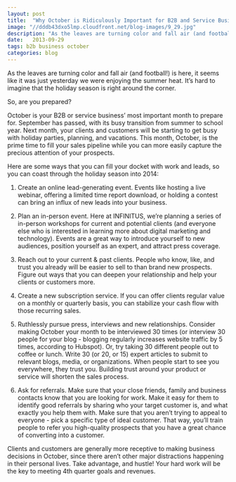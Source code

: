 ```yaml
---
layout: post
title:  "Why October is Ridiculously Important for B2B and Service Businesses"
image: "//dddb43dxo5lmp.cloudfront.net/blog-images/9_29.jpg"
description: "As the leaves are turning color and fall air (and football!) is here, it seems like it was just yesterday we were enjoying the summer heat. It’s hard to imagine that the holiday season is right around the corner."
date:   2013-09-29
tags: b2b business october
categories: blog
---
```


As the leaves are turning color and fall air (and football!) is here, it seems like it was just yesterday we were enjoying the summer heat.  It’s hard to imagine that the holiday season is right around the corner.

So, are you prepared?

October is your B2B or service business’ most important month to prepare for. September has passed, with its busy transition from summer to school year. Next month, your clients and customers will be starting to get busy with holiday parties, planning, and vacations. This month, October, is the prime time to fill your sales pipeline while you can more easily capture the precious attention of your prospects. 

Here are some ways that you can fill your docket with work and leads, so you can coast through the holiday season into 2014:

1. Create an online lead-generating event. Events like hosting a live webinar, offering a limited time report download, or holding a contest can bring an influx of new leads into your business. 

2. Plan an in-person event. Here at INFINITUS, we’re planning a series of in-person workshops for current and potential clients (and everyone else who is interested in learning more about digital marketing and technology). Events are a great way to introduce yourself to new audiences, position yourself as an expert, and attract press coverage.

3. Reach out to your current & past clients. People who know, like, and trust you already will be easier to sell to than brand new prospects. Figure out ways that you can deepen your relationship and help your clients or customers more. 

4. Create a new subscription service. If you can offer clients regular value on a monthly or quarterly basis, you can stabilize your cash flow with those recurring sales.  

5. Ruthlessly pursue press, interviews and new relationships. Consider making October your month to be interviewed 30 times (or interview 30 people for your blog - blogging regularly increases website traffic by 5 times, according to Hubspot). Or, try taking 30 different people out to coffee or lunch. Write 30 (or 20, or 15) expert articles to submit to relevant blogs, media, or organizations. When people start to see you everywhere, they trust you. Building trust around your product or service will shorten the sales process. 

6. Ask for referrals. Make sure that your close friends, family and business contacts know that you are looking for work. Make it easy for them to identify good referrals by sharing who your target customer is, and what exactly you help them with. Make sure that you aren’t trying to appeal to everyone - pick a specific type of ideal customer. That way, you’ll train people to refer you high-quality prospects that you have a great chance of converting into a customer. 

Clients and customers are generally more receptive to making business decisions in October, since there aren’t other major distractions happening in their personal lives. Take advantage, and hustle! Your hard work will be the key to meeting 4th quarter goals and revenues.